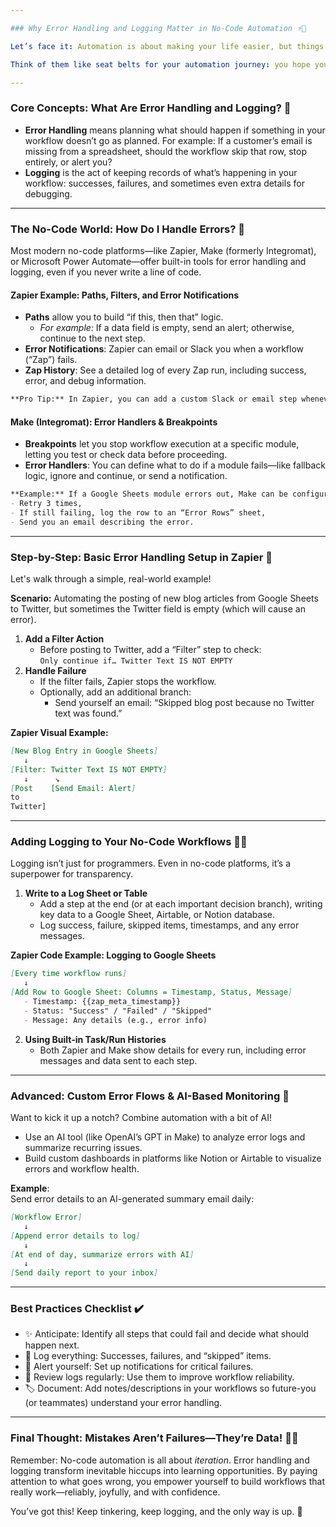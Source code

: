 ```yaml
---

### Why Error Handling and Logging Matter in No-Code Automation ⚡🐞

Let’s face it: Automation is about making your life easier, but things *will* go wrong. Maybe an app’s API changes. Maybe data is missing. Maybe the internet itself just has a “bad day.” 😬 That's why good error handling and logging aren’t just technical niceties—they are your lifeline when your workflows hit a snag.

Think of them like seat belts for your automation journey: you hope you never need them, but when you do, you’re grateful they're there.

---
```


### Core Concepts: What Are Error Handling and Logging? 🤔

- **Error Handling** means planning what should happen if something in your workflow doesn’t go as planned. For example: If a customer’s email is missing from a spreadsheet, should the workflow skip that row, stop entirely, or alert you?
- **Logging** is the act of keeping records of what’s happening in your workflow: successes, failures, and sometimes even extra details for debugging.

---

### The No-Code World: How Do I Handle Errors? 🧩

Most modern no-code platforms—like Zapier, Make (formerly Integromat), or Microsoft Power Automate—offer built-in tools for error handling and logging, even if you never write a line of code.

#### Zapier Example: Paths, Filters, and Error Notifications

- **Paths** allow you to build “if this, then that” logic. 
  - *For example:* If a data field is empty, send an alert; otherwise, continue to the next step.
- **Error Notifications**: Zapier can email or Slack you when a workflow (“Zap”) fails.
- **Zap History**: See a detailed log of every Zap run, including success, error, and debug information.

```markdown
**Pro Tip:** In Zapier, you can add a custom Slack or email step whenever an error is detected to alert you right away. 🛎️
```

#### Make (Integromat): Error Handlers & Breakpoints

- **Breakpoints** let you stop workflow execution at a specific module, letting you test or check data before proceeding.
- **Error Handlers**: You can define what to do if a module fails—like fallback logic, ignore and continue, or send a notification.

```markdown
**Example:** If a Google Sheets module errors out, Make can be configured to:
- Retry 3 times,  
- If still failing, log the row to an “Error Rows” sheet,  
- Send you an email describing the error.
```

---

### Step-by-Step: Basic Error Handling Setup in Zapier 🚦

Let's walk through a simple, real-world example!

**Scenario:** Automating the posting of new blog articles from Google Sheets to Twitter, but sometimes the Twitter field is empty (which will cause an error).

1. **Add a Filter Action**  
   - Before posting to Twitter, add a “Filter” step to check:  
     `Only continue if… Twitter Text IS NOT EMPTY`
2. **Handle Failure**  
   - If the filter fails, Zapier stops the workflow. 
   - Optionally, add an additional branch:  
     - Send yourself an email: “Skipped blog post because no Twitter text was found.”

**Zapier Visual Example:**
```markdown
[New Blog Entry in Google Sheets]
   ↓
[Filter: Twitter Text IS NOT EMPTY]
   ↓      ↘︎
[Post    [Send Email: Alert]
to
Twitter]
```

---

### Adding Logging to Your No-Code Workflows 📒📝

Logging isn’t just for programmers. Even in no-code platforms, it’s a superpower for transparency.

1. **Write to a Log Sheet or Table**  
   - Add a step at the end (or at each important decision branch), writing key data to a Google Sheet, Airtable, or Notion database.
   - Log success, failure, skipped items, timestamps, and any error messages.

**Zapier Code Example: Logging to Google Sheets**
```markdown
[Every time workflow runs]
   ↓
[Add Row to Google Sheet: Columns = Timestamp, Status, Message]
   - Timestamp: {{zap_meta_timestamp}}
   - Status: "Success" / "Failed" / "Skipped"
   - Message: Any details (e.g., error info)
```

2. **Using Built-in Task/Run Histories**  
   - Both Zapier and Make show details for every run, including error messages and data sent to each step.

---

### Advanced: Custom Error Flows & AI-Based Monitoring 🤖

Want to kick it up a notch? Combine automation with a bit of AI!

- Use an AI tool (like OpenAI’s GPT in Make) to analyze error logs and summarize recurring issues.
- Build custom dashboards in platforms like Notion or Airtable to visualize errors and workflow health.

**Example**:  
Send error details to an AI-generated summary email daily:
```markdown
[Workflow Error] 
   ↓
[Append error details to log]
   ↓
[At end of day, summarize errors with AI]
   ↓
[Send daily report to your inbox]
```

---

### Best Practices Checklist ✔️

- ✨ Anticipate: Identify all steps that could fail and decide what should happen next.
- 📝 Log everything: Successes, failures, and “skipped” items.
- 🔔 Alert yourself: Set up notifications for critical failures.
- 🔎 Review logs regularly: Use them to improve workflow reliability.
- 🏷️ Document: Add notes/descriptions in your workflows so future-you (or teammates) understand your error handling.

---

### Final Thought: Mistakes Aren’t Failures—They’re Data! 💬🌱

Remember: No-code automation is all about *iteration*. Error handling and logging transform inevitable hiccups into learning opportunities. By paying attention to what goes wrong, you empower yourself to build workflows that really work—reliably, joyfully, and with confidence.

You’ve got this! Keep tinkering, keep logging, and the only way is up. 🚀
